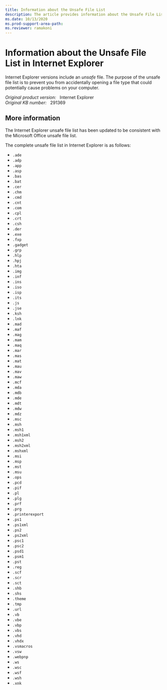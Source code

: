 ```yaml
---
title: Information about the Unsafe File List
description: The article provides information about the Unsafe File List in Internet Explorer.
ms.date: 10/13/2020
ms.prod-support-area-path: 
ms.reviewer: ramakoni
---
```

# Information about the Unsafe File List in Internet Explorer

Internet Explorer versions include an *unsafe* file. The purpose of the unsafe file list is to prevent you from accidentally opening a file type that could potentially cause problems on your computer.

_Original product version:_ &nbsp; Internet Explorer  
_Original KB number:_ &nbsp; 291369

## More information

The Internet Explorer unsafe file list has been updated to be consistent with the Microsoft Office unsafe file list.

The complete unsafe file list in Internet Explorer is as follows:

- `.ade`
- `.adp`
- `.app`
- `.asp`
- `.bas`
- `.bat`
- `.cer`
- `.chm`
- `.cmd`
- `.cnt`
- `.com`
- `.cpl`
- `.crt`
- `.csh`
- `.der`
- `.exe`
- `.fxp`
- `.gadget`
- `.grp`
- `.hlp`
- `.hpj`
- `.hta`
- `.img`
- `.inf`
- `.ins`
- `.iso`
- `.isp`
- `.its`
- `.js`
- `.jse`
- `.ksh`
- `.lnk`
- `.mad`
- `.maf`
- `.mag`
- `.mam`
- `.maq`
- `.mar`
- `.mas`
- `.mat`
- `.mau`
- `.mav`
- `.maw`
- `.mcf`
- `.mda`
- `.mdb`
- `.mde`
- `.mdt`
- `.mdw`
- `.mdz`
- `.msc`
- `.msh`
- `.msh1`
- `.msh1xml`
- `.msh2`
- `.msh2xml`
- `.mshxml`
- `.msi`
- `.msp`
- `.mst`
- `.msu`
- `.ops`
- `.pcd`
- `.pif`
- `.pl`
- `.plg`
- `.prf`
- `.prg`
- `.printerexport`
- `.ps1`
- `.ps1xml`
- `.ps2`
- `.ps2xml`
- `.psc1`
- `.psc2`
- `.psd1`
- `.psm1`
- `.pst`
- `.reg`
- `.scf`
- `.scr`
- `.sct`
- `.shb`
- `.shs`
- `.theme`
- `.tmp`
- `.url`
- `.vb`
- `.vbe`
- `.vbp`
- `.vbs`
- `.vhd`
- `.vhdx`
- `.vsmacros`
- `.vsw`
- `.webpnp`
- `.ws`
- `.wsc`
- `.wsf`
- `.wsh`
- `.xnk`
